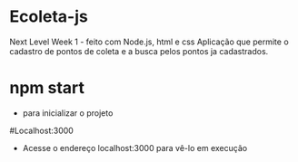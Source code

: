 # Ecoleta-js
Next Level Week 1 - feito com Node.js, html e css
Aplicação que permite o cadastro de pontos de coleta e a busca pelos pontos ja cadastrados.

# npm start
- para inicializar o projeto

#Localhost:3000
- Acesse o endereço localhost:3000 para vê-lo em execução
